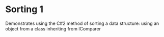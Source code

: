 ﻿# Sorting 1

Demonstrates using the C#2 method of sorting a data structure: using an object from a class inheriting from IComparer
